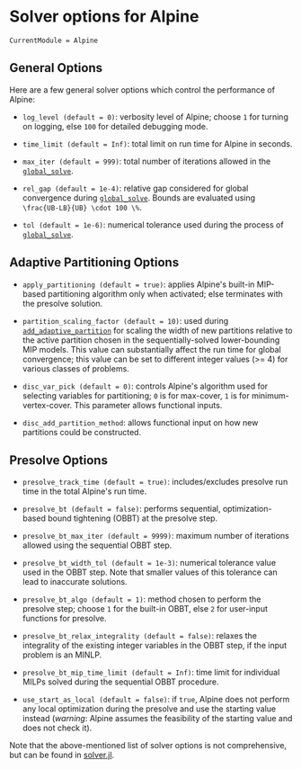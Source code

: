 # Solver options for Alpine

```@meta
CurrentModule = Alpine
```

## General Options

Here are a few general solver options which control the performance of Alpine:

* `log_level (default = 0)`: verbosity level of Alpine; choose `1` for turning on logging, else `100` for detailed debugging mode.

* `time_limit (default = Inf)`: total limit on run time for Alpine in seconds.

* `max_iter (default = 999)`: total number of iterations allowed in the [`global_solve`](@ref).

* `rel_gap (default = 1e-4)`: relative gap considered for global convergence during [`global_solve`](@ref). Bounds are evaluated using ``\frac{UB-LB}{UB} \cdot 100 \%``.

* `tol (default = 1e-6)`: numerical tolerance used during the process of [`global_solve`](@ref).

## Adaptive Partitioning Options
* `apply_partitioning (default = true)`: applies Alpine's built-in MIP-based partitioning algorithm only when activated; else terminates with the presolve solution.

* `partition_scaling_factor (default = 10)`: used during [`add_adaptive_partition`](@ref) for scaling the width of new partitions relative to the active partition chosen in the sequentially-solved lower-bounding MIP models. This value can substantially affect the run time for global convergence; this value can be set to different integer values (>= 4) for various classes of problems.

* `disc_var_pick (default = 0)`: controls Alpine's algorithm used for selecting variables for partitioning; `0` is for max-cover, `1` is for minimum-vertex-cover. This parameter allows functional inputs.

* `disc_add_partition_method`: allows functional input on how new partitions could be constructed.

## Presolve Options

* `presolve_track_time (default = true)`: includes/excludes presolve run time in the total Alpine's run time.

* `presolve_bt (default = false)`: performs sequential, optimization-based bound tightening (OBBT) at the presolve step.

* `presolve_bt_max_iter (default = 9999)`: maximum number of iterations allowed using the sequential OBBT step.

* `presolve_bt_width_tol (default = 1e-3)`: numerical tolerance value used in the OBBT step. Note that smaller values of this tolerance can lead to inaccurate solutions.

* `presolve_bt_algo (default = 1)`: method chosen to perform the presolve step; choose `1` for the built-in OBBT, else `2` for user-input functions for presolve.

* `presolve_bt_relax_integrality (default = false)`: relaxes the integrality of the existing integer variables in the OBBT step, if the input problem is an MINLP.

* `presolve_bt_mip_time_limit (default = Inf)`: time limit for individual MILPs solved during the sequential OBBT procedure.

* `use_start_as_local (default = false)`: if `true`, Alpine does not perform any local optimization during the presolve and use the starting value instead (*warning*: Alpine assumes the feasibility of the starting value and does not check it).

Note that the above-mentioned list of solver options is not comprehensive, but can be found in [solver.jl](https://github.com/lanl-ansi/Alpine.jl/blob/master/src/solver.jl).
